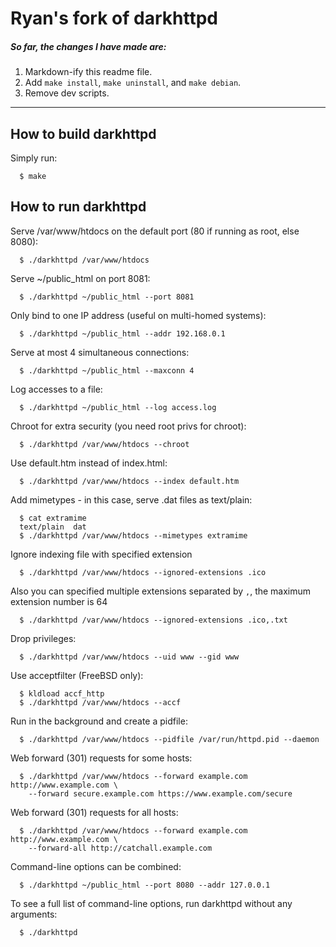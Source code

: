 Ryan's fork of darkhttpd
========================

##### So far, the changes I have made are:

1. Markdown-ify this readme file.
2. Add `make install`, `make uninstall`, and `make debian`.
3. Remove dev scripts.

---

## How to build darkhttpd

Simply run:
```
  $ make
```

## How to run darkhttpd

Serve /var/www/htdocs on the default port (80 if running as root, else 8080):
```
  $ ./darkhttpd /var/www/htdocs
```

Serve ~/public_html on port 8081:
```
  $ ./darkhttpd ~/public_html --port 8081
```

Only bind to one IP address (useful on multi-homed systems):
```
  $ ./darkhttpd ~/public_html --addr 192.168.0.1
```

Serve at most 4 simultaneous connections:
```
  $ ./darkhttpd ~/public_html --maxconn 4
```

Log accesses to a file:
```
  $ ./darkhttpd ~/public_html --log access.log
```

Chroot for extra security (you need root privs for chroot):
```
  $ ./darkhttpd /var/www/htdocs --chroot
```

Use default.htm instead of index.html:
```
  $ ./darkhttpd /var/www/htdocs --index default.htm
```

Add mimetypes - in this case, serve .dat files as text/plain:
```
  $ cat extramime
  text/plain  dat
  $ ./darkhttpd /var/www/htdocs --mimetypes extramime
```

Ignore indexing file with specified extension
```
  $ ./darkhttpd /var/www/htdocs --ignored-extensions .ico
```

Also you can specified multiple extensions separated by `,`, the maximum extension number is 64
```
  $ ./darkhttpd /var/www/htdocs --ignored-extensions .ico,.txt
```

Drop privileges:
```
  $ ./darkhttpd /var/www/htdocs --uid www --gid www
```

Use acceptfilter (FreeBSD only):
```
  $ kldload accf_http
  $ ./darkhttpd /var/www/htdocs --accf
```

Run in the background and create a pidfile:
```
  $ ./darkhttpd /var/www/htdocs --pidfile /var/run/httpd.pid --daemon
```

Web forward (301) requests for some hosts:
```
  $ ./darkhttpd /var/www/htdocs --forward example.com http://www.example.com \
    --forward secure.example.com https://www.example.com/secure
```

Web forward (301) requests for all hosts:
```
  $ ./darkhttpd /var/www/htdocs --forward example.com http://www.example.com \
    --forward-all http://catchall.example.com
```

Command-line options can be combined:
```
  $ ./darkhttpd ~/public_html --port 8080 --addr 127.0.0.1
```

To see a full list of command-line options,
run darkhttpd without any arguments:
```
  $ ./darkhttpd
```
